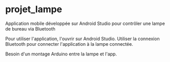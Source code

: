 # projet_lampe
Application mobile développée sur Android Studio pour contrôler une lampe de bureau via Bluetooth   

Pour utiliser l'application, l'ouvrir sur Android Studio.
Utiliser la connexion Bluetooth pour connecter l'application à la lampe connectée.

Besoin d'un montage Arduino entre la lampe et l'app.
